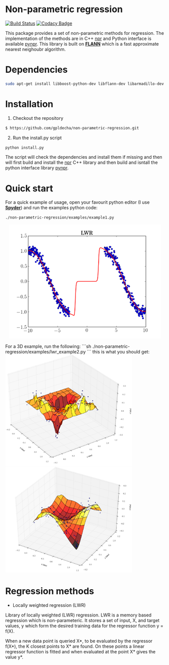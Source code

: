 # Non-parametric regression

[![Build Status](https://travis-ci.org/gpldecha/non-parametric-regression.svg?branch=master)](https://travis-ci.org/gpldecha/non-parametric-regression) [![Codacy Badge](https://api.codacy.com/project/badge/Grade/a1fad67f83ce442aabc2805d4bd2d6fd)](https://www.codacy.com/app/chambrierg/non-parametric-regression?utm_source=github.com&amp;utm_medium=referral&amp;utm_content=gpldecha/non-parametric-regression&amp;utm_campaign=Badge_Grade)


This package provides a set of non-parametric methods for regression. The implementation of the methods are in C++ 
[npr](https://github.com/gpldecha/non-parametric-regression/tree/master/npr) and Python interface is available 
[pynpr](https://github.com/gpldecha/non-parametric-regression/tree/master/pynpr). This library is built on [**FLANN**](http://www.cs.ubc.ca/research/flann/) which is a fast approximate nearest neighoubr algorithm.

# Dependencies

```sh
sudo apt-get install libboost-python-dev libflann-dev libarmadillo-dev python-numpy
```

# Installation

1. Checkout the repository
```sh
$ https://github.com/gpldecha/non-parametric-regression.git
```

2. Run the install.py script

```bash
python install.py
```
The script will check the dependencies and install them if missing and then will first 
build and install the [npr](https://github.com/gpldecha/non-parametric-regression/tree/master/npr) C++ library
and then build and isntall the python interface library [pynpr](https://github.com/gpldecha/non-parametric-regression/tree/master/pynpr).

# Quick start
For a quick example of usage, open your favourit python editor (I use [**Spyder**](https://pythonhosted.org/spyder/)) and run
the examples python code: 

```sh
./non-parametric-regression/examples/example1.py
```

<p align="center">
<img src="docs/images/lwr_1D.png" width="480">
</p>
For a 3D example, run the following:
```sh
./non-parametric-regression/examples/lwr_example2.py
```
this is what you should get:<br> 
<img src="docs/images/lwr_2D_low_var.png" width="400"/> <img src="docs/images/lwr_2D_mid.png" width="400"/>


# Regression methods

* Locally weighted regression (LWR)

Library of locally weighted (LWR) regression. LWR is a memory based regression which is non-parameteric. 
It stores a set of input, X, and target values, y which form the desired training data for the regressor 
function y = f(X).

When a new data point is queried X*, to be evaluated by the regressor f(X*), the K closest points to X* are found. 
On these points a linear regressor function is fitted and when evaluated at the point X* gives the value y*.
